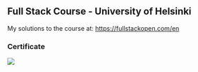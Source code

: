 ## Full Stack Course - University of Helsinki

My solutions to the course at: https://fullstackopen.com/en

### Certificate

![]('certificate-fullstack.png')